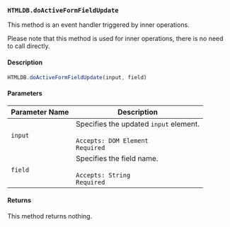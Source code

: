 ### `HTMLDB.doActiveFormFieldUpdate`

This method is an event handler triggered by inner operations.

Please note that this method is used for inner operations, there is no need to call directly.

#### Description

```javascript
HTMLDB.doActiveFormFieldUpdate(input, field)
```

#### Parameters

| Parameter Name             | Description                               |
| -------------------------- | ----------------------------------------- |
| `input` | Specifies the updated `input` element.<br><br>`Accepts: DOM Element`<br>`Required` |
| `field` | Specifies the field name.<br><br>`Accepts: String`<br>`Required` |

#### Returns

This method returns nothing.